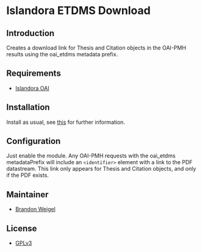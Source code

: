 # Islandora ETDMS Download

## Introduction
Creates a download link for Thesis and Citation objects in the OAI-PMH results using the oai_etdms metadata prefix.

## Requirements

* [Islandora OAI](https://github.com/Islandora/islandora_oai)

## Installation

Install as usual, see [this](https://drupal.org/documentation/install/modules-themes/modules-7) for further information.

## Configuration

Just enable the module. Any OAI-PMH requests with the oai_etdms metadataPrefix will include an `<identifier>` element with a link to the PDF datastream. This link only appears for Thesis and Citation objects, and only if the PDF exists.

## Maintainer

* [Brandon Weigel](https://github.com/bondjimbond)

## License

* [GPLv3](http://www.gnu.org/licenses/gpl-3.0.txt)
